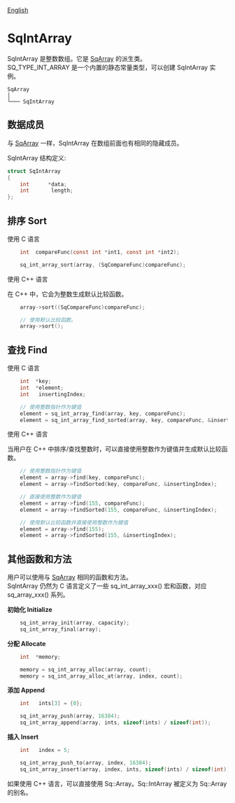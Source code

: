 [English](SqIntArray.md)

# SqIntArray

SqIntArray 是整数数组。它是 [SqArray](SqArray.cn.md) 的派生类。  
SQ_TYPE_INT_ARRAY 是一个内置的静态常量类型，可以创建 SqIntArray 实例。

	SqArray
	│
	└─── SqIntArray

## 数据成员

与 [SqArray](SqArray.cn.md) 一样，SqIntArray 在数组前面也有相同的隐藏成员。  
  
SqIntArray 结构定义:

```c
struct SqIntArray
{
	int      *data;
	int       length;
};
```

## 排序 Sort

使用 C 语言

```c
	int  compareFunc(const int *int1, const int *int2);

	sq_int_array_sort(array, (SqCompareFunc)compareFunc);
```

使用 C++ 语言  
  
在 C++ 中，它会为整数生成默认比较函数。

```c++
	array->sort((SqCompareFunc)compareFunc);

	// 使用默认比较函数。
	array->sort();
```

## 查找 Find

使用 C 语言

```c
	int  *key;
	int  *element;
	int   insertingIndex;

	// 使用整数指针作为键值
	element = sq_int_array_find(array, key, compareFunc);
	element = sq_int_array_find_sorted(array, key, compareFunc, &insertingIndex);
```

使用 C++ 语言  
  
当用户在 C++ 中排序/查找整数时，可以直接使用整数作为键值并生成默认比较函数。

```c++
	// 使用整数指针作为键值
	element = array->find(key, compareFunc);
	element = array->findSorted(key, compareFunc, &insertingIndex);

	// 直接使用整数作为键值
	element = array->find(155, compareFunc);
	element = array->findSorted(155, compareFunc, &insertingIndex);

	// 使用默认比较函数并直接使用整数作为键值
	element = array->find(155);
	element = array->findSorted(155, &insertingIndex);
```

## 其他函数和方法

用户可以使用与 [SqArray](SqArray.cn.md) 相同的函数和方法。  
SqIntArray 仍然为 C 语言定义了一些 sq_int_array_xxx() 宏和函数，对应 sq_array_xxx() 系列。  
  
**初始化 Initialize**

```c
	sq_int_array_init(array, capacity);
	sq_int_array_final(array);
```

**分配 Allocate**

```c
	int  *memory;

	memory = sq_int_array_alloc(array, count);
	memory = sq_int_array_alloc_at(array, index, count);
```

**添加 Append**

```c
	int   ints[3] = {0};

	sq_int_array_push(array, 16384);
	sq_int_array_append(array, ints, sizeof(ints) / sizeof(int));
```

**插入 Insert**

```c
	int   index = 5;

	sq_int_array_push_to(array, index, 16384);
	sq_int_array_insert(array, index, ints, sizeof(ints) / sizeof(int));
```

如果使用 C++ 语言，可以直接使用 Sq::Array<int>。Sq::IntArray 被定义为 Sq::Array<int> 的别名。
